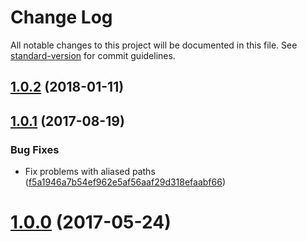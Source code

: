 # Change Log

All notable changes to this project will be documented in this file. See [standard-version](https://github.com/conventional-changelog/standard-version) for commit guidelines.

<a name="1.0.2"></a>
## [1.0.2](https://github.com/peerigon/extract-loader/compare/v1.0.1...v1.0.2) (2018-01-11)



<a name="1.0.1"></a>
## [1.0.1](https://github.com/peerigon/extract-loader/compare/v1.0.0...v1.0.1) (2017-08-19)

### Bug Fixes

* Fix problems with aliased paths ([f5a1946a7b54ef962e5af56aaf29d318efaabf66](https://github.com/peerigon/extract-loader/commit/f5a1946a7b54ef962e5af56aaf29d318efaabf66))

<a name="1.0.0"></a>
# [1.0.0](https://github.com/peerigon/extract-loader/compare/v0.1.0...v1.0.0) (2017-05-24)
